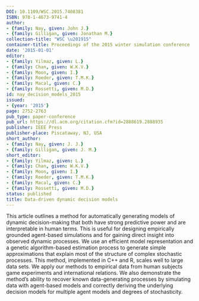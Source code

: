 ```yaml
---
DOI: 10.1109/WSC.2015.7408381
ISBN: 978-1-4673-9741-4
author:
- {family: Nay, given: John J.}
- {family: Gilligan, given: Jonathan M.}
collection-title: "WSC \u201915"
container-title: Proceedings of the 2015 winter simulation conference
date: '2015-01-01'
editor:
- {family: Yilmaz, given: L.}
- {family: Chan, given: W.K.V.}
- {family: Moon, given: I.}
- {family: Roeder, given: T.M.K.}
- {family: Macal, given: C.}
- {family: Rossetti, given: M.D.}
id: nay_decision_models_2015
issued:
- {year: '2015'}
page: 2752-2763
pub_type: paper-conference
pub_url: https://dl.acm.org/citation.cfm?id=2888619.2888935
publisher: IEEE Press
publisher-place: Piscataway, NJ, USA
short_author:
- {family: Nay, given: J. J.}
- {family: Gilligan, given: J. M.}
short_editor:
- {family: Yilmaz, given: L.}
- {family: Chan, given: W.K.V.}
- {family: Moon, given: I.}
- {family: Roeder, given: T.M.K.}
- {family: Macal, given: C.}
- {family: Rossetti, given: M.D.}
status: published
title: Data-driven dynamic decision models
---
```

This article outlines a method for automatically generating models of dynamic decision-making that both have strong predictive power and are interpretable in human terms. This is useful for designing empirically grounded agent-based simulations and for gaining direct insight into observed dynamic processes. We use an efficient model representation and a genetic algorithm-based estimation process to generate simple approximations that explain most of the structure of complex stochastic processes. This method, implemented in C++ and R, scales well to large data sets. We apply our methods to empirical data from human subjects game experiments and international relations. We also demonstrate the method&#8217;s ability to recover known data-generating processes by simulating data with agent-based models and correctly deriving the underlying decision models for multiple agent models and degrees of stochasticity.
